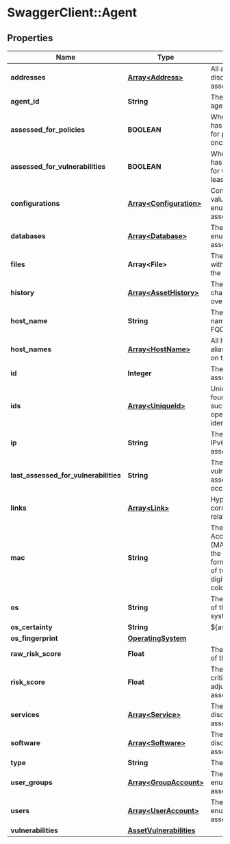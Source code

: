 # SwaggerClient::Agent

## Properties
Name | Type | Description | Notes
------------ | ------------- | ------------- | -------------
**addresses** | [**Array&lt;Address&gt;**](Address.md) | All addresses discovered on the asset. | [optional] 
**agent_id** | **String** | The identifier of the agent. | [optional] 
**assessed_for_policies** | **BOOLEAN** | Whether the asset has been assessed for policies at least once. | [optional] 
**assessed_for_vulnerabilities** | **BOOLEAN** | Whether the asset has been assessed for vulnerabilities at least once. | [optional] 
**configurations** | [**Array&lt;Configuration&gt;**](Configuration.md) | Configuration key-values pairs enumerated on the asset. | [optional] 
**databases** | [**Array&lt;Database&gt;**](Database.md) | The databases enumerated on the asset. | [optional] 
**files** | **Array&lt;File&gt;** | The files discovered with searching on the asset. | [optional] 
**history** | [**Array&lt;AssetHistory&gt;**](AssetHistory.md) | The history of changes to the asset over time. | [optional] 
**host_name** | **String** | The primary host name (local or FQDN) of the asset. | [optional] 
**host_names** | [**Array&lt;HostName&gt;**](HostName.md) | All host names or aliases discovered on the asset. | [optional] 
**id** | **Integer** | The identifier of the asset. | [optional] 
**ids** | [**Array&lt;UniqueId&gt;**](UniqueId.md) | Unique identifiers found on the asset, such as hardware or operating system identifiers. | [optional] 
**ip** | **String** | The primary IPv4 or IPv6 address of the asset. | [optional] 
**last_assessed_for_vulnerabilities** | **String** | The time the last vulnerability assessment occured. | 
**links** | [**Array&lt;Link&gt;**](Link.md) | Hypermedia links to corresponding or related resources. | [optional] 
**mac** | **String** | The primary Media Access Control (MAC) address of the asset. The format is six groups of two hexadecimal digits separated by colons. | [optional] 
**os** | **String** | The full description of the operating system of the asset. | [optional] 
**os_certainty** | **String** | ${asset.os.certainty} | [optional] 
**os_fingerprint** | [**OperatingSystem**](OperatingSystem.md) |  | [optional] 
**raw_risk_score** | **Float** | The base risk score of the asset. | [optional] 
**risk_score** | **Float** | The risk score (with criticality adjustments) of the asset. | [optional] 
**services** | [**Array&lt;Service&gt;**](Service.md) | The services discovered on the asset. | [optional] 
**software** | [**Array&lt;Software&gt;**](Software.md) | The software discovered on the asset. | [optional] 
**type** | **String** | The type of asset. | [optional] 
**user_groups** | [**Array&lt;GroupAccount&gt;**](GroupAccount.md) | The group accounts enumerated on the asset. | [optional] 
**users** | [**Array&lt;UserAccount&gt;**](UserAccount.md) | The user accounts enumerated on the asset. | [optional] 
**vulnerabilities** | [**AssetVulnerabilities**](AssetVulnerabilities.md) |  | [optional] 

